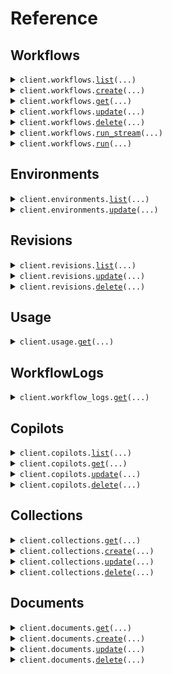 # Reference
## Workflows
<details><summary><code>client.workflows.<a href="src/scoutos/workflows/client.py">list</a>(...)</code></summary>
<dl>
<dd>

#### 📝 Description

<dl>
<dd>

<dl>
<dd>

List all workflows in the organization
</dd>
</dl>
</dd>
</dl>

#### 🔌 Usage

<dl>
<dd>

<dl>
<dd>

```python
from scoutos import Scout

client = Scout(
    api_key="YOUR_API_KEY",
)
client.workflows.list()

```
</dd>
</dl>
</dd>
</dl>

#### ⚙️ Parameters

<dl>
<dd>

<dl>
<dd>

**sort:** `typing.Optional[str]` — Field to sort by
    
</dd>
</dl>

<dl>
<dd>

**direction:** `typing.Optional[str]` — Sort in ascending or descending order
    
</dd>
</dl>

<dl>
<dd>

**start_at:** `typing.Optional[str]` — created_at to start at
    
</dd>
</dl>

<dl>
<dd>

**limit:** `typing.Optional[int]` — Limit of records to return
    
</dd>
</dl>

<dl>
<dd>

**query:** `typing.Optional[str]` — Search query
    
</dd>
</dl>

<dl>
<dd>

**request_options:** `typing.Optional[RequestOptions]` — Request-specific configuration.
    
</dd>
</dl>
</dd>
</dl>


</dd>
</dl>
</details>

<details><summary><code>client.workflows.<a href="src/scoutos/workflows/client.py">create</a>(...)</code></summary>
<dl>
<dd>

#### 🔌 Usage

<dl>
<dd>

<dl>
<dd>

```python
from scoutos import Scout

client = Scout(
    api_key="YOUR_API_KEY",
)
client.workflows.create()

```
</dd>
</dl>
</dd>
</dl>

#### ⚙️ Parameters

<dl>
<dd>

<dl>
<dd>

**workflow_id:** `typing.Optional[str]` 
    
</dd>
</dl>

<dl>
<dd>

**img_url:** `typing.Optional[str]` 
    
</dd>
</dl>

<dl>
<dd>

**display_name:** `typing.Optional[str]` 
    
</dd>
</dl>

<dl>
<dd>

**mode:** `typing.Optional[CopilotConfigMode]` 
    
</dd>
</dl>

<dl>
<dd>

**colors:** `typing.Optional[typing.Dict[str, str]]` 
    
</dd>
</dl>

<dl>
<dd>

**fab:** `typing.Optional[typing.Dict[str, typing.Optional[CopilotConfigFabValue]]]` 
    
</dd>
</dl>

<dl>
<dd>

**message_placeholder:** `typing.Optional[str]` 
    
</dd>
</dl>

<dl>
<dd>

**initial_activity:** `typing.Optional[typing.Sequence[typing.Optional[typing.Any]]]` 
    
</dd>
</dl>

<dl>
<dd>

**allowed_origins:** `typing.Optional[str]` 
    
</dd>
</dl>

<dl>
<dd>

**request_options:** `typing.Optional[RequestOptions]` — Request-specific configuration.
    
</dd>
</dl>
</dd>
</dl>


</dd>
</dl>
</details>

<details><summary><code>client.workflows.<a href="src/scoutos/workflows/client.py">get</a>(...)</code></summary>
<dl>
<dd>

#### 📝 Description

<dl>
<dd>

<dl>
<dd>

Fetch app configuration by ID.
</dd>
</dl>
</dd>
</dl>

#### 🔌 Usage

<dl>
<dd>

<dl>
<dd>

```python
from scoutos import Scout

client = Scout(
    api_key="YOUR_API_KEY",
)
client.workflows.get(
    workflow_id="workflow_id",
)

```
</dd>
</dl>
</dd>
</dl>

#### ⚙️ Parameters

<dl>
<dd>

<dl>
<dd>

**workflow_id:** `str` 
    
</dd>
</dl>

<dl>
<dd>

**request_options:** `typing.Optional[RequestOptions]` — Request-specific configuration.
    
</dd>
</dl>
</dd>
</dl>


</dd>
</dl>
</details>

<details><summary><code>client.workflows.<a href="src/scoutos/workflows/client.py">update</a>(...)</code></summary>
<dl>
<dd>

#### 🔌 Usage

<dl>
<dd>

<dl>
<dd>

```python
from scoutos import Scout

client = Scout(
    api_key="YOUR_API_KEY",
)
client.workflows.update(
    workflow_id="workflow_id",
)

```
</dd>
</dl>
</dd>
</dl>

#### ⚙️ Parameters

<dl>
<dd>

<dl>
<dd>

**workflow_id:** `str` 
    
</dd>
</dl>

<dl>
<dd>

**workflow_display_name:** `typing.Optional[str]` 
    
</dd>
</dl>

<dl>
<dd>

**workflow_schema_version:** `typing.Optional[str]` 
    
</dd>
</dl>

<dl>
<dd>

**workflow_img_url:** `typing.Optional[str]` 
    
</dd>
</dl>

<dl>
<dd>

**workflow_description:** `typing.Optional[str]` 
    
</dd>
</dl>

<dl>
<dd>

**blocks:** `typing.Optional[typing.Sequence[BlockInput]]` 
    
</dd>
</dl>

<dl>
<dd>

**request_options:** `typing.Optional[RequestOptions]` — Request-specific configuration.
    
</dd>
</dl>
</dd>
</dl>


</dd>
</dl>
</details>

<details><summary><code>client.workflows.<a href="src/scoutos/workflows/client.py">delete</a>(...)</code></summary>
<dl>
<dd>

#### 🔌 Usage

<dl>
<dd>

<dl>
<dd>

```python
from scoutos import Scout

client = Scout(
    api_key="YOUR_API_KEY",
)
client.workflows.delete(
    workflow_id="workflow_id",
)

```
</dd>
</dl>
</dd>
</dl>

#### ⚙️ Parameters

<dl>
<dd>

<dl>
<dd>

**workflow_id:** `str` 
    
</dd>
</dl>

<dl>
<dd>

**request_options:** `typing.Optional[RequestOptions]` — Request-specific configuration.
    
</dd>
</dl>
</dd>
</dl>


</dd>
</dl>
</details>

<details><summary><code>client.workflows.<a href="src/scoutos/workflows/client.py">run_stream</a>(...)</code></summary>
<dl>
<dd>

#### 🔌 Usage

<dl>
<dd>

<dl>
<dd>

```python
from scoutos import Scout

client = Scout(
    api_key="YOUR_API_KEY",
)
response = client.workflows.run_stream(
    workflow_id="string",
    environment="string",
    revision_id="string",
    session_id="string",
    inputs={"string": True},
)
for chunk in response:
    yield chunk

```
</dd>
</dl>
</dd>
</dl>

#### ⚙️ Parameters

<dl>
<dd>

<dl>
<dd>

**workflow_id:** `str` 
    
</dd>
</dl>

<dl>
<dd>

**environment:** `typing.Optional[str]` 

Specifies the execution environment for the workflow. The available environments include:

- `production`: The production environment, where workflows are executed under live conditions.
- `staging`: A staging environment used for testing prior to production deployment.
- `development`: A development environment used for testing new changes.
- `console`: The console environment, runs latest changes on a workflow.
    
</dd>
</dl>

<dl>
<dd>

**revision_id:** `typing.Optional[str]` 
    
</dd>
</dl>

<dl>
<dd>

**session_id:** `typing.Optional[str]` 
    
</dd>
</dl>

<dl>
<dd>

**inputs:** `typing.Optional[typing.Dict[str, WorkflowsRunStreamRequestInputsValue]]` 
    
</dd>
</dl>

<dl>
<dd>

**request_options:** `typing.Optional[RequestOptions]` — Request-specific configuration.
    
</dd>
</dl>
</dd>
</dl>


</dd>
</dl>
</details>

<details><summary><code>client.workflows.<a href="src/scoutos/workflows/client.py">run</a>(...)</code></summary>
<dl>
<dd>

#### 🔌 Usage

<dl>
<dd>

<dl>
<dd>

```python
from scoutos import Scout

client = Scout(
    api_key="YOUR_API_KEY",
)
client.workflows.run(
    workflow_id="workflow_id",
)

```
</dd>
</dl>
</dd>
</dl>

#### ⚙️ Parameters

<dl>
<dd>

<dl>
<dd>

**workflow_id:** `str` 
    
</dd>
</dl>

<dl>
<dd>

**environment:** `typing.Optional[str]` 

Specifies the execution environment for the workflow. The available environments include:

- `production`: The production environment, where workflows are executed under live conditions.
- `staging`: A staging environment used for testing prior to production deployment.
- `development`: A development environment used for testing new changes.
- `console`: The console environment, runs latest changes on a workflow.
    
</dd>
</dl>

<dl>
<dd>

**revision_id:** `typing.Optional[str]` 
    
</dd>
</dl>

<dl>
<dd>

**session_id:** `typing.Optional[str]` 
    
</dd>
</dl>

<dl>
<dd>

**inputs:** `typing.Optional[typing.Dict[str, WorkflowsRunRequestInputsValue]]` 
    
</dd>
</dl>

<dl>
<dd>

**request_options:** `typing.Optional[RequestOptions]` — Request-specific configuration.
    
</dd>
</dl>
</dd>
</dl>


</dd>
</dl>
</details>

## Environments
<details><summary><code>client.environments.<a href="src/scoutos/environments/client.py">list</a>(...)</code></summary>
<dl>
<dd>

#### 📝 Description

<dl>
<dd>

<dl>
<dd>

List all environments for a workflow in the organization
</dd>
</dl>
</dd>
</dl>

#### 🔌 Usage

<dl>
<dd>

<dl>
<dd>

```python
from scoutos import Scout

client = Scout(
    api_key="YOUR_API_KEY",
)
client.environments.list(
    workflow_id="workflow_id",
)

```
</dd>
</dl>
</dd>
</dl>

#### ⚙️ Parameters

<dl>
<dd>

<dl>
<dd>

**workflow_id:** `str` 
    
</dd>
</dl>

<dl>
<dd>

**request_options:** `typing.Optional[RequestOptions]` — Request-specific configuration.
    
</dd>
</dl>
</dd>
</dl>


</dd>
</dl>
</details>

<details><summary><code>client.environments.<a href="src/scoutos/environments/client.py">update</a>(...)</code></summary>
<dl>
<dd>

#### 📝 Description

<dl>
<dd>

<dl>
<dd>

Update deployments within a workflow environment
</dd>
</dl>
</dd>
</dl>

#### 🔌 Usage

<dl>
<dd>

<dl>
<dd>

```python
from scoutos import EnvironmentDeploymentConfig, Scout

client = Scout(
    api_key="YOUR_API_KEY",
)
client.environments.update(
    workflow_id="workflow_id",
    environment_id="environment_id",
    name="name",
    description="description",
    deployments=[
        EnvironmentDeploymentConfig(
            revision_lookup="latest",
        )
    ],
)

```
</dd>
</dl>
</dd>
</dl>

#### ⚙️ Parameters

<dl>
<dd>

<dl>
<dd>

**workflow_id:** `str` 
    
</dd>
</dl>

<dl>
<dd>

**environment_id:** `str` 
    
</dd>
</dl>

<dl>
<dd>

**name:** `str` 
    
</dd>
</dl>

<dl>
<dd>

**description:** `str` 
    
</dd>
</dl>

<dl>
<dd>

**deployments:** `typing.Sequence[EnvironmentDeploymentConfig]` 
    
</dd>
</dl>

<dl>
<dd>

**request_options:** `typing.Optional[RequestOptions]` — Request-specific configuration.
    
</dd>
</dl>
</dd>
</dl>


</dd>
</dl>
</details>

## Revisions
<details><summary><code>client.revisions.<a href="src/scoutos/revisions/client.py">list</a>(...)</code></summary>
<dl>
<dd>

#### 📝 Description

<dl>
<dd>

<dl>
<dd>

List all app revisions in the organization
</dd>
</dl>
</dd>
</dl>

#### 🔌 Usage

<dl>
<dd>

<dl>
<dd>

```python
from scoutos import Scout

client = Scout(
    api_key="YOUR_API_KEY",
)
client.revisions.list(
    workflow_id="workflow_id",
)

```
</dd>
</dl>
</dd>
</dl>

#### ⚙️ Parameters

<dl>
<dd>

<dl>
<dd>

**workflow_id:** `str` 
    
</dd>
</dl>

<dl>
<dd>

**request_options:** `typing.Optional[RequestOptions]` — Request-specific configuration.
    
</dd>
</dl>
</dd>
</dl>


</dd>
</dl>
</details>

<details><summary><code>client.revisions.<a href="src/scoutos/revisions/client.py">update</a>(...)</code></summary>
<dl>
<dd>

#### 🔌 Usage

<dl>
<dd>

<dl>
<dd>

```python
from scoutos import Scout

client = Scout(
    api_key="YOUR_API_KEY",
)
client.revisions.update(
    workflow_id="workflow_id",
    revision_id="revision_id",
)

```
</dd>
</dl>
</dd>
</dl>

#### ⚙️ Parameters

<dl>
<dd>

<dl>
<dd>

**workflow_id:** `str` 
    
</dd>
</dl>

<dl>
<dd>

**revision_id:** `str` 
    
</dd>
</dl>

<dl>
<dd>

**request_options:** `typing.Optional[RequestOptions]` — Request-specific configuration.
    
</dd>
</dl>
</dd>
</dl>


</dd>
</dl>
</details>

<details><summary><code>client.revisions.<a href="src/scoutos/revisions/client.py">delete</a>(...)</code></summary>
<dl>
<dd>

#### 🔌 Usage

<dl>
<dd>

<dl>
<dd>

```python
from scoutos import Scout

client = Scout(
    api_key="YOUR_API_KEY",
)
client.revisions.delete(
    workflow_id="workflow_id",
    revision_id="revision_id",
)

```
</dd>
</dl>
</dd>
</dl>

#### ⚙️ Parameters

<dl>
<dd>

<dl>
<dd>

**workflow_id:** `str` 
    
</dd>
</dl>

<dl>
<dd>

**revision_id:** `str` 
    
</dd>
</dl>

<dl>
<dd>

**request_options:** `typing.Optional[RequestOptions]` — Request-specific configuration.
    
</dd>
</dl>
</dd>
</dl>


</dd>
</dl>
</details>

## Usage
<details><summary><code>client.usage.<a href="src/scoutos/usage/client.py">get</a>(...)</code></summary>
<dl>
<dd>

#### 🔌 Usage

<dl>
<dd>

<dl>
<dd>

```python
from scoutos import Scout

client = Scout(
    api_key="YOUR_API_KEY",
)
client.usage.get()

```
</dd>
</dl>
</dd>
</dl>

#### ⚙️ Parameters

<dl>
<dd>

<dl>
<dd>

**start_date:** `typing.Optional[str]` — Start date for the usage data
    
</dd>
</dl>

<dl>
<dd>

**end_date:** `typing.Optional[str]` — End date for the usage data
    
</dd>
</dl>

<dl>
<dd>

**request_options:** `typing.Optional[RequestOptions]` — Request-specific configuration.
    
</dd>
</dl>
</dd>
</dl>


</dd>
</dl>
</details>

## WorkflowLogs
<details><summary><code>client.workflow_logs.<a href="src/scoutos/workflow_logs/client.py">get</a>(...)</code></summary>
<dl>
<dd>

#### 🔌 Usage

<dl>
<dd>

<dl>
<dd>

```python
from scoutos import Scout

client = Scout(
    api_key="YOUR_API_KEY",
)
client.workflow_logs.get(
    workflow_id="workflow_id",
)

```
</dd>
</dl>
</dd>
</dl>

#### ⚙️ Parameters

<dl>
<dd>

<dl>
<dd>

**workflow_id:** `str` 
    
</dd>
</dl>

<dl>
<dd>

**start_date:** `typing.Optional[str]` 
    
</dd>
</dl>

<dl>
<dd>

**end_date:** `typing.Optional[str]` 
    
</dd>
</dl>

<dl>
<dd>

**limit:** `typing.Optional[int]` 
    
</dd>
</dl>

<dl>
<dd>

**session_id:** `typing.Optional[str]` 
    
</dd>
</dl>

<dl>
<dd>

**status:** `typing.Optional[str]` 
    
</dd>
</dl>

<dl>
<dd>

**cursor:** `typing.Optional[str]` 
    
</dd>
</dl>

<dl>
<dd>

**request_options:** `typing.Optional[RequestOptions]` — Request-specific configuration.
    
</dd>
</dl>
</dd>
</dl>


</dd>
</dl>
</details>

## Copilots
<details><summary><code>client.copilots.<a href="src/scoutos/copilots/client.py">list</a>(...)</code></summary>
<dl>
<dd>

#### 📝 Description

<dl>
<dd>

<dl>
<dd>

List all copilots in the organization
</dd>
</dl>
</dd>
</dl>

#### 🔌 Usage

<dl>
<dd>

<dl>
<dd>

```python
from scoutos import Scout

client = Scout(
    api_key="YOUR_API_KEY",
)
client.copilots.list()

```
</dd>
</dl>
</dd>
</dl>

#### ⚙️ Parameters

<dl>
<dd>

<dl>
<dd>

**sort:** `typing.Optional[str]` — Field to sort by
    
</dd>
</dl>

<dl>
<dd>

**direction:** `typing.Optional[str]` — Sort in ascending or descending order
    
</dd>
</dl>

<dl>
<dd>

**start_at:** `typing.Optional[str]` — created_at to start at
    
</dd>
</dl>

<dl>
<dd>

**limit:** `typing.Optional[int]` — Limit of records to return
    
</dd>
</dl>

<dl>
<dd>

**query:** `typing.Optional[str]` — Search query
    
</dd>
</dl>

<dl>
<dd>

**request_options:** `typing.Optional[RequestOptions]` — Request-specific configuration.
    
</dd>
</dl>
</dd>
</dl>


</dd>
</dl>
</details>

<details><summary><code>client.copilots.<a href="src/scoutos/copilots/client.py">get</a>(...)</code></summary>
<dl>
<dd>

#### 📝 Description

<dl>
<dd>

<dl>
<dd>

Fetch app configuration by ID.
</dd>
</dl>
</dd>
</dl>

#### 🔌 Usage

<dl>
<dd>

<dl>
<dd>

```python
from scoutos import Scout

client = Scout(
    api_key="YOUR_API_KEY",
)
client.copilots.get(
    copilot_id="copilot_id",
)

```
</dd>
</dl>
</dd>
</dl>

#### ⚙️ Parameters

<dl>
<dd>

<dl>
<dd>

**copilot_id:** `str` 
    
</dd>
</dl>

<dl>
<dd>

**request_options:** `typing.Optional[RequestOptions]` — Request-specific configuration.
    
</dd>
</dl>
</dd>
</dl>


</dd>
</dl>
</details>

<details><summary><code>client.copilots.<a href="src/scoutos/copilots/client.py">update</a>(...)</code></summary>
<dl>
<dd>

#### 🔌 Usage

<dl>
<dd>

<dl>
<dd>

```python
from scoutos import Scout

client = Scout(
    api_key="YOUR_API_KEY",
)
client.copilots.update(
    copilot_id="copilot_id",
)

```
</dd>
</dl>
</dd>
</dl>

#### ⚙️ Parameters

<dl>
<dd>

<dl>
<dd>

**copilot_id:** `str` 
    
</dd>
</dl>

<dl>
<dd>

**workflow_id:** `typing.Optional[str]` 
    
</dd>
</dl>

<dl>
<dd>

**img_url:** `typing.Optional[str]` 
    
</dd>
</dl>

<dl>
<dd>

**display_name:** `typing.Optional[str]` 
    
</dd>
</dl>

<dl>
<dd>

**mode:** `typing.Optional[CopilotConfigMode]` 
    
</dd>
</dl>

<dl>
<dd>

**colors:** `typing.Optional[typing.Dict[str, str]]` 
    
</dd>
</dl>

<dl>
<dd>

**fab:** `typing.Optional[typing.Dict[str, typing.Optional[CopilotConfigFabValue]]]` 
    
</dd>
</dl>

<dl>
<dd>

**message_placeholder:** `typing.Optional[str]` 
    
</dd>
</dl>

<dl>
<dd>

**initial_activity:** `typing.Optional[typing.Sequence[typing.Optional[typing.Any]]]` 
    
</dd>
</dl>

<dl>
<dd>

**allowed_origins:** `typing.Optional[str]` 
    
</dd>
</dl>

<dl>
<dd>

**request_options:** `typing.Optional[RequestOptions]` — Request-specific configuration.
    
</dd>
</dl>
</dd>
</dl>


</dd>
</dl>
</details>

<details><summary><code>client.copilots.<a href="src/scoutos/copilots/client.py">delete</a>(...)</code></summary>
<dl>
<dd>

#### 🔌 Usage

<dl>
<dd>

<dl>
<dd>

```python
from scoutos import Scout

client = Scout(
    api_key="YOUR_API_KEY",
)
client.copilots.delete(
    copilot_id="copilot_id",
)

```
</dd>
</dl>
</dd>
</dl>

#### ⚙️ Parameters

<dl>
<dd>

<dl>
<dd>

**copilot_id:** `str` 
    
</dd>
</dl>

<dl>
<dd>

**request_options:** `typing.Optional[RequestOptions]` — Request-specific configuration.
    
</dd>
</dl>
</dd>
</dl>


</dd>
</dl>
</details>

## Collections
<details><summary><code>client.collections.<a href="src/scoutos/collections/client.py">get</a>(...)</code></summary>
<dl>
<dd>

#### 🔌 Usage

<dl>
<dd>

<dl>
<dd>

```python
from scoutos import Scout

client = Scout(
    api_key="YOUR_API_KEY",
)
client.collections.get(
    collection_id="collection_id",
)

```
</dd>
</dl>
</dd>
</dl>

#### ⚙️ Parameters

<dl>
<dd>

<dl>
<dd>

**collection_id:** `str` 
    
</dd>
</dl>

<dl>
<dd>

**request_options:** `typing.Optional[RequestOptions]` — Request-specific configuration.
    
</dd>
</dl>
</dd>
</dl>


</dd>
</dl>
</details>

<details><summary><code>client.collections.<a href="src/scoutos/collections/client.py">create</a>(...)</code></summary>
<dl>
<dd>

#### 🔌 Usage

<dl>
<dd>

<dl>
<dd>

```python
from scoutos import Scout

client = Scout(
    api_key="YOUR_API_KEY",
)
client.collections.create()

```
</dd>
</dl>
</dd>
</dl>

#### ⚙️ Parameters

<dl>
<dd>

<dl>
<dd>

**collection_display_name:** `typing.Optional[str]` 
    
</dd>
</dl>

<dl>
<dd>

**collection_img_url:** `typing.Optional[str]` 
    
</dd>
</dl>

<dl>
<dd>

**collection_description:** `typing.Optional[str]` 
    
</dd>
</dl>

<dl>
<dd>

**columns:** `typing.Optional[typing.Sequence[CollectionConfigInputColumnsItem]]` 
    
</dd>
</dl>

<dl>
<dd>

**request_options:** `typing.Optional[RequestOptions]` — Request-specific configuration.
    
</dd>
</dl>
</dd>
</dl>


</dd>
</dl>
</details>

<details><summary><code>client.collections.<a href="src/scoutos/collections/client.py">update</a>(...)</code></summary>
<dl>
<dd>

#### 🔌 Usage

<dl>
<dd>

<dl>
<dd>

```python
from scoutos import Scout

client = Scout(
    api_key="YOUR_API_KEY",
)
client.collections.update(
    collection_id="collection_id",
)

```
</dd>
</dl>
</dd>
</dl>

#### ⚙️ Parameters

<dl>
<dd>

<dl>
<dd>

**collection_id:** `str` 
    
</dd>
</dl>

<dl>
<dd>

**collection_display_name:** `typing.Optional[str]` 
    
</dd>
</dl>

<dl>
<dd>

**collection_img_url:** `typing.Optional[str]` 
    
</dd>
</dl>

<dl>
<dd>

**collection_description:** `typing.Optional[str]` 
    
</dd>
</dl>

<dl>
<dd>

**columns:** `typing.Optional[typing.Sequence[CollectionConfigInputColumnsItem]]` 
    
</dd>
</dl>

<dl>
<dd>

**request_options:** `typing.Optional[RequestOptions]` — Request-specific configuration.
    
</dd>
</dl>
</dd>
</dl>


</dd>
</dl>
</details>

<details><summary><code>client.collections.<a href="src/scoutos/collections/client.py">delete</a>(...)</code></summary>
<dl>
<dd>

#### 📝 Description

<dl>
<dd>

<dl>
<dd>

Delete a collection given a collection_id.
</dd>
</dl>
</dd>
</dl>

#### 🔌 Usage

<dl>
<dd>

<dl>
<dd>

```python
from scoutos import Scout

client = Scout(
    api_key="YOUR_API_KEY",
)
client.collections.delete(
    collection_id="collection_id",
)

```
</dd>
</dl>
</dd>
</dl>

#### ⚙️ Parameters

<dl>
<dd>

<dl>
<dd>

**collection_id:** `str` 
    
</dd>
</dl>

<dl>
<dd>

**request_options:** `typing.Optional[RequestOptions]` — Request-specific configuration.
    
</dd>
</dl>
</dd>
</dl>


</dd>
</dl>
</details>

## Documents
<details><summary><code>client.documents.<a href="src/scoutos/documents/client.py">get</a>(...)</code></summary>
<dl>
<dd>

#### 🔌 Usage

<dl>
<dd>

<dl>
<dd>

```python
from scoutos import Scout

client = Scout(
    api_key="YOUR_API_KEY",
)
client.documents.get(
    collection_id="collection_id",
    document_id="document_id",
)

```
</dd>
</dl>
</dd>
</dl>

#### ⚙️ Parameters

<dl>
<dd>

<dl>
<dd>

**collection_id:** `str` 
    
</dd>
</dl>

<dl>
<dd>

**document_id:** `str` 
    
</dd>
</dl>

<dl>
<dd>

**request_options:** `typing.Optional[RequestOptions]` — Request-specific configuration.
    
</dd>
</dl>
</dd>
</dl>


</dd>
</dl>
</details>

<details><summary><code>client.documents.<a href="src/scoutos/documents/client.py">create</a>(...)</code></summary>
<dl>
<dd>

#### 🔌 Usage

<dl>
<dd>

<dl>
<dd>

```python
from scoutos import DocumentDataInput, Scout

client = Scout(
    api_key="YOUR_API_KEY",
)
client.documents.create(
    collection_id="collection_id",
    request=DocumentDataInput(),
)

```
</dd>
</dl>
</dd>
</dl>

#### ⚙️ Parameters

<dl>
<dd>

<dl>
<dd>

**collection_id:** `str` 
    
</dd>
</dl>

<dl>
<dd>

**request:** `DocumentsCreateRequest` 
    
</dd>
</dl>

<dl>
<dd>

**request_options:** `typing.Optional[RequestOptions]` — Request-specific configuration.
    
</dd>
</dl>
</dd>
</dl>


</dd>
</dl>
</details>

<details><summary><code>client.documents.<a href="src/scoutos/documents/client.py">update</a>(...)</code></summary>
<dl>
<dd>

#### 🔌 Usage

<dl>
<dd>

<dl>
<dd>

```python
from scoutos import Scout

client = Scout(
    api_key="YOUR_API_KEY",
)
client.documents.update(
    collection_id="collection_id",
    document_id="document_id",
)

```
</dd>
</dl>
</dd>
</dl>

#### ⚙️ Parameters

<dl>
<dd>

<dl>
<dd>

**collection_id:** `str` 
    
</dd>
</dl>

<dl>
<dd>

**document_id:** `str` 
    
</dd>
</dl>

<dl>
<dd>

**id:** `typing.Optional[str]` 
    
</dd>
</dl>

<dl>
<dd>

**columns:** `typing.Optional[typing.Dict[str, typing.Optional[typing.Any]]]` 
    
</dd>
</dl>

<dl>
<dd>

**display_name:** `typing.Optional[str]` 
    
</dd>
</dl>

<dl>
<dd>

**content:** `typing.Optional[DocumentDataInputContent]` 
    
</dd>
</dl>

<dl>
<dd>

**request_options:** `typing.Optional[RequestOptions]` — Request-specific configuration.
    
</dd>
</dl>
</dd>
</dl>


</dd>
</dl>
</details>

<details><summary><code>client.documents.<a href="src/scoutos/documents/client.py">delete</a>(...)</code></summary>
<dl>
<dd>

#### 📝 Description

<dl>
<dd>

<dl>
<dd>

Delete a document given a document_id.
</dd>
</dl>
</dd>
</dl>

#### 🔌 Usage

<dl>
<dd>

<dl>
<dd>

```python
from scoutos import Scout

client = Scout(
    api_key="YOUR_API_KEY",
)
client.documents.delete(
    collection_id="collection_id",
    document_id="document_id",
)

```
</dd>
</dl>
</dd>
</dl>

#### ⚙️ Parameters

<dl>
<dd>

<dl>
<dd>

**collection_id:** `str` 
    
</dd>
</dl>

<dl>
<dd>

**document_id:** `str` 
    
</dd>
</dl>

<dl>
<dd>

**request_options:** `typing.Optional[RequestOptions]` — Request-specific configuration.
    
</dd>
</dl>
</dd>
</dl>


</dd>
</dl>
</details>

